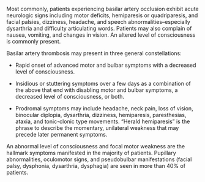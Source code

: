 Most commonly, patients experiencing basilar artery occlusion exhibit acute neurologic signs including motor deficits, hemiparesis or quadriparesis, and facial palsies, dizziness, headache, and speech abnormalities–especially dysarthria and difficulty articulating words. Patients may also complain of nausea, vomiting, and changes in vision. An altered level of consciousness is commonly present.

Basilar artery thrombosis may present in three general constellations:

- Rapid onset of advanced motor and bulbar symptoms with a decreased level of consciousness.

- Insidious or stuttering symptoms over a few days as a combination of the above that end with disabling motor and bulbar symptoms, a decreased level of consciousness, or both.

- Prodromal symptoms may include headache, neck pain, loss of vision, binocular diplopia, dysarthria, dizziness, hemiparesis, paresthesias, ataxia, and tonic-clonic type movements. “Herald hemiparesis” is the phrase to describe the momentary, unilateral weakness that may precede later permanent symptoms.

An abnormal level of consciousness and focal motor weakness are the hallmark symptoms manifested in the majority of patients. Pupillary abnormalities, oculomotor signs, and pseudobulbar manifestations (facial palsy, dysphonia, dysarthria, dysphagia) are seen in more than 40% of patients.